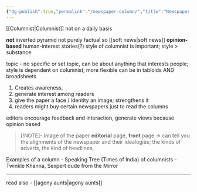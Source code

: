 ```yaml
---
{"dg-publish":true,"permalink":"/newspaper-column/","title":"Newspaper Column","tags":["journalism"],"created":"","updated":""}
---
```



[[Columnist\|Columnist]] 
not on a daily basis

**not** inverted pyramid 
not purely factual so [[soft news\|soft news]]
**opinion-based**
human-interest stories(?)
style of columnist is important; style > substance

topic - no specific or set topic, can be about anything that interests people; 
style is dependent on columnist, more flexible
can be in tabloids AND broadsheets

1. Creates awareness, 
2. generate interest among readers
3. give the paper a face / identity 
   an image; strengthens it 
4. readers might buy certain newspapers just to read the columns

editors encourage feedback and interaction, generate views because opinion based

> [!NOTE]- Image of the paper
> **editorial** page, **front** page -> can tell you the alignments of the newspaper and their idealogies; 
> the kinds of adverts, the kind of headlines, 


Examples of a column - Speaking Tree (Times of India)
of columnists - Twinkle Khanna, Sexpert dude from the Mirror

---
read also - [[agony aunts\|agony aunts]]
